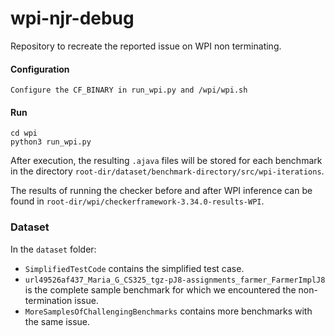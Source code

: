 # wpi-njr-debug
Repository to recreate the reported issue on WPI non terminating.


#### Configuration
```
Configure the CF_BINARY in run_wpi.py and /wpi/wpi.sh
```


#### Run
```
cd wpi
python3 run_wpi.py
```
After execution, the resulting `.ajava` files will be stored for each benchmark in the directory `root-dir/dataset/benchmark-directory/src/wpi-iterations`.

The results of running the checker before and after WPI inference can be found in `root-dir/wpi/checkerframework-3.34.0-results-WPI`.

### Dataset
In the `dataset` folder:
- `SimplifiedTestCode` contains the simplified test case.
- `url49526af437_Maria_G_CS325_tgz-pJ8-assignments_farmer_FarmerImplJ8` is the complete sample benchmark for which we encountered the non-termination issue.
- `MoreSamplesOfChallengingBenchmarks` contains more benchmarks with the same issue.
